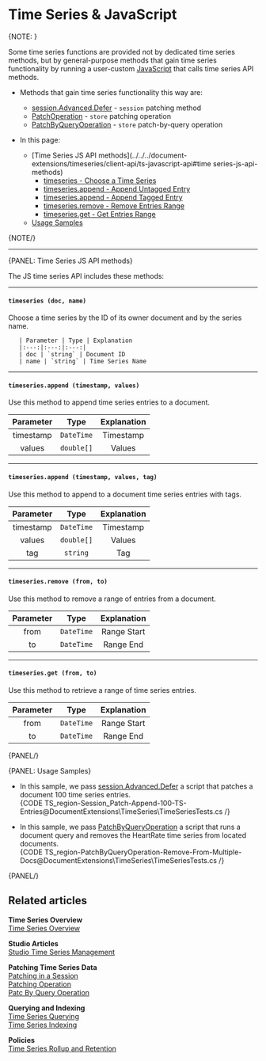 ﻿# Time Series & JavaScript

{NOTE: }

Some time series functions are provided not by dedicated time series methods, 
but by general-purpose methods that gain time series functionality by running 
a user-custom [JavaScript](../../../server/kb/javascript-engine) that calls 
time series API methods.  

* Methods that gain time series functionality this way are:  
  * [session.Advanced.Defer](../../../document-extensions/timeseries/client-api/session-methods/patch-ts-data) - 
    `session` patching method  
  * [PatchOperation](../../../document-extensions/timeseries/client-api/store-operations/patch-ts-data#patchoperation) - 
    `store` patching operation  
  * [PatchByQueryOperation](../../../document-extensions/timeseries/client-api/store-operations/patch-ts-data#patchbyqueryoperation) - 
    `store` patch-by-query operation  

* In this page:  
  * [Time Series JS API methods](../../../document-extensions/timeseries/client-api/ts-javascript-api#time series-js-api-methods)  
     * [timeseries - Choose a Time Series](../../../document-extensions/timeseries/client-api/ts-javascript-api#section)  
     * [timeseries.append - Append Untagged Entry](../../../document-extensions/timeseries/client-api/ts-javascript-api#section-1)  
     * [timeseries.append - Append Tagged Entry](../../../document-extensions/timeseries/client-api/ts-javascript-api#section-2)  
     * [timeseries.remove - Remove Entries Range](../../../document-extensions/timeseries/client-api/ts-javascript-api#section-3)  
     * [timeseries.get - Get Entries Range](../../../document-extensions/timeseries/client-api/ts-javascript-api#section-4)  
  * [Usage Samples](../../../document-extensions/timeseries/client-api/ts-javascript-api#usage-samples)  

{NOTE/}

---

{PANEL: Time Series JS API methods}

The JS time series API includes these methods:  

---

#### `timeseries (doc, name)`  

Choose a time series by the ID of its owner document and by the series name.  

       | Parameter | Type | Explanation 
       |:---:|:---:|:---:|
       | doc | `string` | Document ID  
       | name | `string` | Time Series Name  

---

#### `timeseries.append (timestamp, values)`  

Use this method to append time series entries to a document.   

| Parameter | Type | Explanation
|:---:|:---:|:---:|
| timestamp | `DateTime` | Timestamp 
| values | `double[]` | Values 

---

#### `timeseries.append (timestamp, values, tag)`

Use this method to append to a document time series entries with tags.  

| Parameter | Type | Explanation 
|:---:|:---:|:---:|
| timestamp | `DateTime` | Timestamp 
| values | `double[]` | Values 
| tag | `string` | Tag 

---

#### `timeseries.remove (from, to)`  

Use this method to remove a range of entries from a document.  

| Parameter | Type | Explanation 
|:---:|:---:|:---:|
| from | `DateTime` | Range Start 
| to | `DateTime` | Range End 

---

#### `timeseries.get (from, to)`  

Use this method to retrieve a range of time series entries.  

| Parameter | Type | Explanation 
|:---:|:---:|:---:|
| from | `DateTime` | Range Start 
| to | `DateTime` | Range End 

{PANEL/}

{PANEL: Usage Samples}

* In this sample, we pass [session.Advanced.Defer](../../../document-extensions/timeseries/client-api/session-methods/patch-ts-data) 
  a script that patches a document 100 time series entries.  
  {CODE TS_region-Session_Patch-Append-100-TS-Entries@DocumentExtensions\TimeSeries\TimeSeriesTests.cs /}


* In this sample, we pass [PatchByQueryOperation](../../../document-extensions/timeseries/client-api/store-operations/patch-ts-data#patchbyqueryoperation) 
  a script that runs a document query and removes the HeartRate time series from 
  located documents.  
   {CODE TS_region-PatchByQueryOperation-Remove-From-Multiple-Docs@DocumentExtensions\TimeSeries\TimeSeriesTests.cs /}  

{PANEL/}

## Related articles

**Time Series Overview**  
[Time Series Overview](../../../document-extensions/timeseries/overview)  

**Studio Articles**  
[Studio Time Series Management](../../../studio/database/document-extensions/time-series)  

**Patching Time Series Data**  
[Patching in a Session](../../../document-extensions/timeseries/client-api/session-methods/patch-ts-data)  
[Patching Operation](../../../document-extensions/timeseries/client-api/store-operations/patch-ts-data#patchoperation)  
[Patc By Query Operation](../../../document-extensions/timeseries/client-api/store-operations/patch-ts-data#patchbyqueryoperation)  

**Querying and Indexing**  
[Time Series Querying](../../../document-extensions/timeseries/querying/queries-overview-and-syntax)  
[Time Series Indexing](../../../document-extensions/timeseries/indexing)  

**Policies**  
[Time Series Rollup and Retention](../../../document-extensions/timeseries/rollup-and-retention)  
